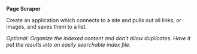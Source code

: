 **Page Scraper**

Create an application which connects to a site and pulls out all links, or images, and saves them to a list. 

_Optional: Organize the indexed content and don’t allow duplicates. Have it put the results into an easily searchable index file._